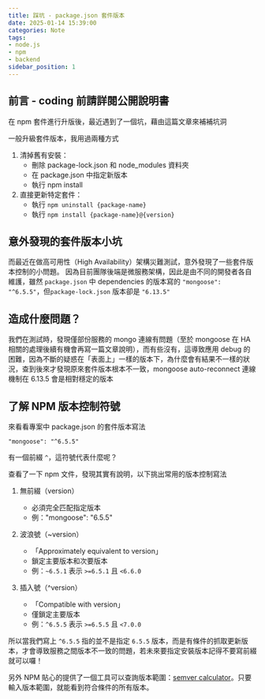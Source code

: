 ```yaml
---
title: 踩坑 - package.json 套件版本
date: 2025-01-14 15:39:00
categories: Note
tags:
- node.js
- npm
- backend
sidebar_position: 1
---
```


## 前言 - coding 前請詳閱公開說明書

在 npm 套件進行升版後，最近遇到了一個坑，藉由這篇文章來補補坑洞

一般升級套件版本，我用過兩種方式
1. 清掉舊有安裝：
    * 刪除 package-lock.json 和 node_modules 資料夾
    * 在 package.json 中指定新版本
    * 執行 npm install
2. 直接更新特定套件：
   * 執行 `npm uninstall {package-name}`
   * 執行 `npm install {package-name}@{version}`

## 意外發現的套件版本小坑

而最近在做高可用性（High Availability）架構災難測試，意外發現了一些套件版本控制的小問題。
因為目前團隊後端是微服務架構，因此是由不同的開發者各自維護，雖然 `package.json` 中 dependencies 的版本寫的 `"mongoose": "^6.5.5"`，但`package-lock.json` 版本卻是 `"6.13.5"`

## 造成什麼問題？

我們在測試時，發現僅部份服務的 mongo 連線有問題（至於 mongoose 在 HA 相關的處理後續有機會再寫一篇文章說明），而有些沒有，這導致應用 debug 的困難，因為不斷的疑惑在「表面上」一樣的版本下，為什麼會有結果不一樣的狀況，查到後來才發現原來套件版本根本不一致，mongoose auto-reconnect 連線機制在 6.13.5 會是相對穩定的版本

## 了解 NPM 版本控制符號

來看看專案中 package.json 的套件版本寫法
```javascript!
"mongoose": "^6.5.5"
```
有一個前綴 `^`，這符號代表什麼呢？

查看了一下 npm 文件，發現其實有說明，以下挑出常用的版本控制寫法

1. 無前綴（version）
    * 必須完全匹配指定版本
    * 例："mongoose": "6.5.5"

2. 波浪號（~version）
    * 「Approximately equivalent to version」
    * 鎖定主要版本和次要版本
    * 例：`~6.5.1` 表示 `>=6.5.1` 且 `<6.6.0`

3. 插入號（^version）
   * 「Compatible with version」
   * 僅鎖定主要版本
   * 例：`^6.5.5` 表示 `>=6.5.5` 且 `<7.0.0`


所以當我們寫上 `^6.5.5` 指的並不是指定 `6.5.5` 版本，而是有條件的抓取更新版本，才會導致服務之間版本不一致的問題，若未來要指定安裝版本記得不要寫前綴就可以囉！


另外 NPM 貼心的提供了一個工具可以查詢版本範圍：[semver calculator](https://semver.npmjs.com/)。只要輸入版本範圍，就能看到符合條件的所有版本。
